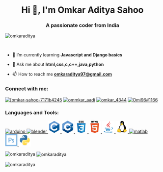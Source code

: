 <h1 align="center">Hi 👋, I'm Omkar Aditya Sahoo</h1>
<h3 align="center">A passionate coder from India</h3>

<p align="left"> <img src="https://komarev.com/ghpvc/?username=omkaraditya&label=Profile%20views&color=0e75b6&style=flat" alt="omkaraditya" /> </p>

<p align="left"> <a href="https://twitter.com/" target="blank"><img src="https://img.shields.io/twitter/follow/?logo=twitter&style=for-the-badge" alt="" /></a> </p>

- 🌱 I’m currently learning **Javascript and Django basics**

- 💬 Ask me about **html,css,c,c++,java,python**

- 📫 How to reach me **omkaraditya97@gmail.com**

<h3 align="left">Connect with me:</h3>
<p align="left">
<a href=https://www.linkedin.com/in/omkar-sahoo-7171b4245/ target="blank"><img align="center" src="https://raw.githubusercontent.com/rahuldkjain/github-profile-readme-generator/master/src/images/icons/Social/linked-in-alt.svg" alt="[omkar-sahoo-7171b4245"](https://www.linkedin.com/in/omkar-sahoo-7171b4245/) height="30" width="40" /></a>
<a href="https://instagram.com/ommkar_aadi" target="blank"><img align="center" src="https://raw.githubusercontent.com/rahuldkjain/github-profile-readme-generator/master/src/images/icons/Social/instagram.svg" alt="ommkar_aadi" height="30" width="40" /></a>
<a href="https://www.codechef.com/users/omkar_4344" target="blank"><img align="center" src="https://cdn.jsdelivr.net/npm/simple-icons@3.1.0/icons/codechef.svg" alt="omkar_4344" height="30" width="40" /></a>
<a href="https://discord.gg/Omi96#1166" target="blank"><img align="center" src="https://raw.githubusercontent.com/rahuldkjain/github-profile-readme-generator/master/src/images/icons/Social/discord.svg" alt="Omi96#1166" height="30" width="40" /></a>
</p>

<h3 align="left">Languages and Tools:</h3>
<p align="left"> <a href="https://www.arduino.cc/" target="_blank" rel="noreferrer"> <img src="https://cdn.worldvectorlogo.com/logos/arduino-1.svg" alt="arduino" width="40" height="40"/> </a> <a href="https://www.blender.org/" target="_blank" rel="noreferrer"> <img src="https://download.blender.org/branding/community/blender_community_badge_white.svg" alt="blender" width="40" height="40"/> </a> <a href="https://www.cprogramming.com/" target="_blank" rel="noreferrer"> <img src="https://raw.githubusercontent.com/devicons/devicon/master/icons/c/c-original.svg" alt="c" width="40" height="40"/> </a> <a href="https://www.w3schools.com/cpp/" target="_blank" rel="noreferrer"> <img src="https://raw.githubusercontent.com/devicons/devicon/master/icons/cplusplus/cplusplus-original.svg" alt="cplusplus" width="40" height="40"/> </a> <a href="https://www.w3schools.com/css/" target="_blank" rel="noreferrer"> <img src="https://raw.githubusercontent.com/devicons/devicon/master/icons/css3/css3-original-wordmark.svg" alt="css3" width="40" height="40"/> </a> <a href="https://www.w3.org/html/" target="_blank" rel="noreferrer"> <img src="https://raw.githubusercontent.com/devicons/devicon/master/icons/html5/html5-original-wordmark.svg" alt="html5" width="40" height="40"/> </a> <a href="https://www.java.com" target="_blank" rel="noreferrer"> <img src="https://raw.githubusercontent.com/devicons/devicon/master/icons/java/java-original.svg" alt="java" width="40" height="40"/> </a> <a href="https://www.linux.org/" target="_blank" rel="noreferrer"> <img src="https://raw.githubusercontent.com/devicons/devicon/master/icons/linux/linux-original.svg" alt="linux" width="40" height="40"/> </a> <a href="https://www.mathworks.com/" target="_blank" rel="noreferrer"> <img src="https://upload.wikimedia.org/wikipedia/commons/2/21/Matlab_Logo.png" alt="matlab" width="40" height="40"/> </a> <a href="https://www.photoshop.com/en" target="_blank" rel="noreferrer"> <img src="https://raw.githubusercontent.com/devicons/devicon/master/icons/photoshop/photoshop-line.svg" alt="photoshop" width="40" height="40"/> </a> <a href="https://www.python.org" target="_blank" rel="noreferrer"> <img src="https://raw.githubusercontent.com/devicons/devicon/master/icons/python/python-original.svg" alt="python" width="40" height="40"/> </a> </p>

<p><img align="left" src="https://github-readme-stats.vercel.app/api/top-langs?username=omkaraditya&show_icons=true&locale=en&layout=compact" alt="omkaraditya" /></p>

<p>&nbsp;<img align="center" src="https://github-readme-stats.vercel.app/api?username=omkaraditya&show_icons=true&locale=en" alt="omkaraditya" /></p>

<p><img align="center" src="https://github-readme-streak-stats.herokuapp.com/?user=omkaraditya&" alt="omkaraditya" /></p>

